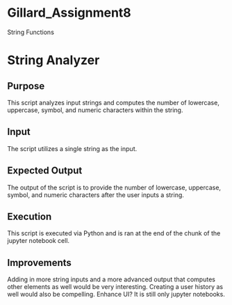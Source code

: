 # Gillard_Assignment8
String Functions

# String Analyzer

## Purpose
This script analyzes input strings and computes the number of lowercase, uppercase, symbol, and numeric characters within the string.

## Input
The script utilizes a single string as the input.

## Expected Output
The output of the script is to provide the number of lowercase, uppercase, symbol, and numeric characters after the user inputs a string.

## Execution
This script is executed via Python and is ran at the end of the chunk of the jupyter notebook cell.

## Improvements
Adding in more string inputs and a more advanced output that computes other elements as well would be very interesting. Creating a user history as well would also be compelling. Enhance UI? It is still only jupyter notebooks.

